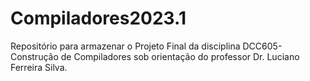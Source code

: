 # Compiladores2023.1
Repositório para armazenar o Projeto Final da disciplina DCC605-Construção de Compiladores sob orientação do professor Dr. Luciano Ferreira Silva.
